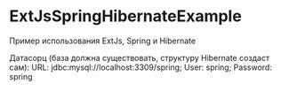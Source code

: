 ExtJsSpringHibernateExample
===========================

Пример использования ExtJs, Spring и Hibernate

Датасорц (база должна существовать, структуру Hibernate создаст сам):
URL: jdbc:mysql://localhost:3309/spring; 
User: spring; 
Password: spring
